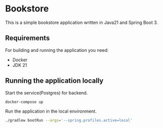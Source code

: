 Bookstore
=========

This is a simple bookstore application written in Java21 and Spring Boot 3.

## Requirements

For building and running the application you need:

- Docker
- JDK 21

## Running the application locally

Start the service(Postgres) for backend.

```bash
docker-compose up
```

Run the application in the local environment.

```bash
./gradlew bootRun --args='--spring.profiles.active=local'
```
